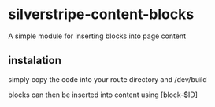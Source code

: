 # silverstripe-content-blocks
A simple module for inserting blocks into page content

## instalation

simply copy the code into your route directory and /dev/build

blocks can then be inserted into content using [block-$ID]
